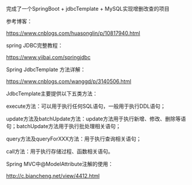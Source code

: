 完成了一个SpringBoot + jdbcTemplate + MySQL实现增删改查的项目

参考博客：

https://www.cnblogs.com/huasonglin/p/10817940.html

spring JDBC完整教程：

https://www.yiibai.com/springjdbc

Spring JdbcTemplate 方法详解：

https://www.cnblogs.com/wanggd/p/3140506.html

 JdbcTemplate主要提供以下五类方法：

execute方法：可以用于执行任何SQL语句，一般用于执行DDL语句；

update方法及batchUpdate方法：update方法用于执行新增、修改、删除等语句；batchUpdate方法用于执行批处理相关语句；

query方法及queryForXXX方法：用于执行查询相关语句；

call方法：用于执行存储过程、函数相关语句。

Spring MVC中@ModelAttribute注解的使用：

http://c.biancheng.net/view/4412.html
